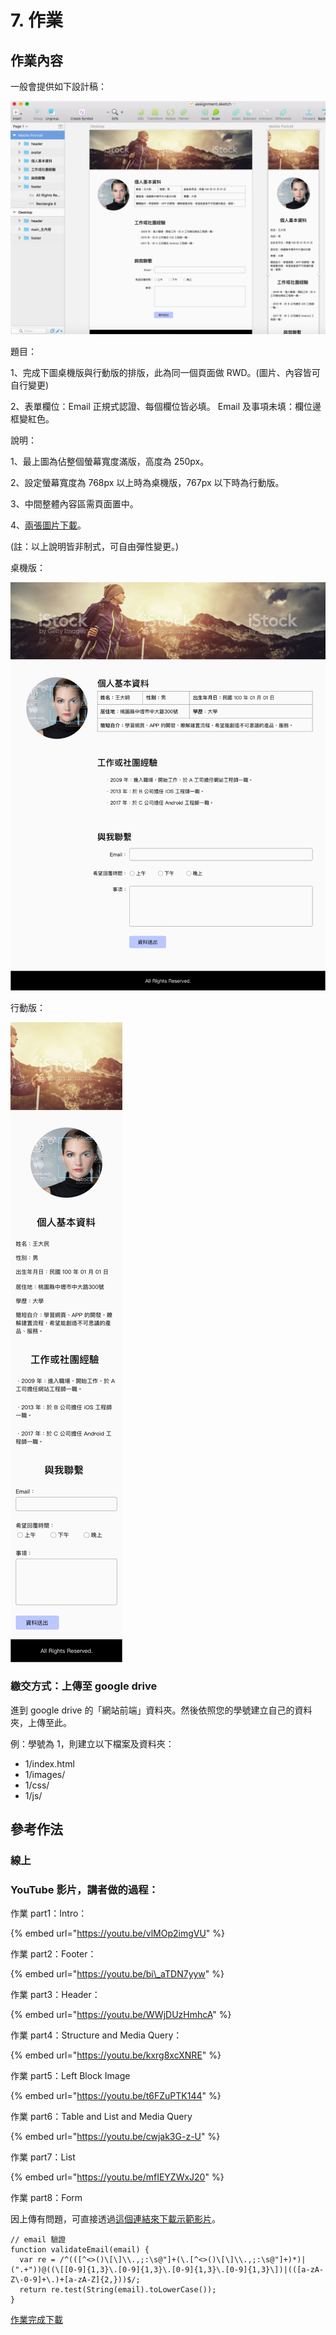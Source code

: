 # 7. 作業

## 作業內容

一般會提供如下設計稿：

![](.gitbook/assets/assignment_draft.png)

題目：

1、完成下圖桌機版與行動版的排版，此為同一個頁面做 RWD。\(圖片、內容皆可自行變更\)

2、表單欄位：Email 正規式認證、每個欄位皆必填。 Email 及事項未填：欄位邊框變紅色。

說明：

1、最上圖為佔整個螢幕寬度滿版，高度為 250px。

2、設定螢幕寬度為 768px 以上時為桌機版，767px 以下時為行動版。

3、中間整體內容區需頁面置中。

4、[兩張圖片下載](http://notes.carlos-studio.com/download/web_front_end_practice_assignment.zip)。

\(註：以上說明皆非制式，可自由彈性變更。\)

桌機版：

![](.gitbook/assets/assignment_desktop.png)

行動版：

![](.gitbook/assets/assignment_mobile.png)

### 繳交方式：上傳至 google drive

進到 google drive 的「網站前端」資料夾。然後依照您的學號建立自己的資料夾，上傳至此。

例：學號為 1，則建立以下檔案及資料夾：

* 1/index.html
* 1/images/
* 1/css/
* 1/js/



## 參考作法

### 線上

### YouTube 影片，講者做的過程：

作業 part1：Intro：

{% embed url="https://youtu.be/vlMOp2imgVU" %}



作業 part2：Footer：

{% embed url="https://youtu.be/bi\_aTDN7yyw" %}



作業 part3：Header：

{% embed url="https://youtu.be/WWjDUzHmhcA" %}



作業 part4：Structure and Media Query：

{% embed url="https://youtu.be/kxrg8xcXNRE" %}



作業 part5：Left Block Image

{% embed url="https://youtu.be/t6FZuPTK144" %}



作業 part6：Table and List and Media Query

{% embed url="https://youtu.be/cwjak3G-z-U" %}



作業 part7：List

{% embed url="https://youtu.be/mfIEYZWxJ20" %}



作業 part8：Form

因上傳有問題，可直接透過[這個連結來下載示範影片](https://www.dropbox.com/s/5797ob4k3k1oqgw/part8_form.mpg.zip?dl=0)。



```text
// email 驗證
function validateEmail(email) {
  var re = /^(([^<>()\[\]\\.,;:\s@"]+(\.[^<>()\[\]\\.,;:\s@"]+)*)|(".+"))@((\[[0-9]{1,3}\.[0-9]{1,3}\.[0-9]{1,3}\.[0-9]{1,3}\])|(([a-zA-Z\-0-9]+\.)+[a-zA-Z]{2,}))$/;
  return re.test(String(email).toLowerCase());
}
```

[作業完成下載](http://notes.carlos-studio.com/web_learn/html_css_js_assignment.zip)

